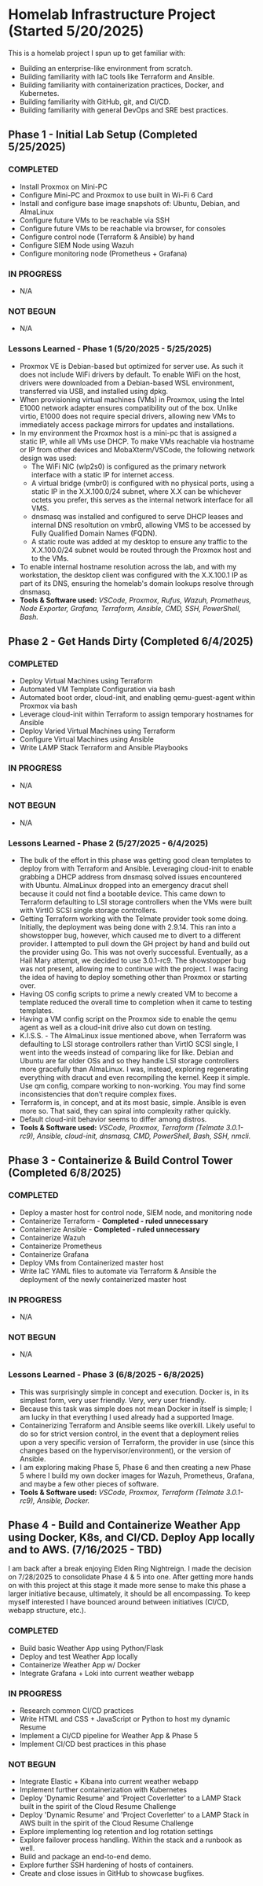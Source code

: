 # Homelab Infrastructure Project (Started 5/20/2025)

This is a homelab project I spun up to get familiar with:

- Building an enterprise-like environment from scratch.
- Building familiarity with IaC tools like Terraform and Ansible.
- Building familiarity with containerization practices, Docker, and Kubernetes.
- Building familiarity with GitHub, git, and CI/CD.
- Building familiarity with general DevOps and SRE best practices.

## Phase 1 - Initial Lab Setup (Completed 5/25/2025)

### <b>COMPLETED</b>

- Install Proxmox on Mini-PC
- Configure Mini-PC and Proxmox to use built in Wi-Fi 6 Card
- Install and configure base image snapshots of: Ubuntu, Debian, and AlmaLinux
- Configure future VMs to be reachable via SSH
- Configure future VMs to be reachable via browser, for consoles
- Configure control node (Terraform & Ansible) by hand
- Configure SIEM Node using Wazuh
- Configure monitoring node (Prometheus + Grafana)

### <b>IN PROGRESS</b>

- N/A

### <b>NOT BEGUN</b>

- N/A

### Lessons Learned - Phase 1 (5/20/2025 - 5/25/2025)

- Proxmox VE is Debian-based but optimized for server use. As such it does not include WiFi drivers by default. To enable WiFi on the host, drivers were downloaded from a Debian-based WSL environment, transferred via USB, and installed using dpkg.
- When provisioning virtual machines (VMs) in Proxmox, using the Intel E1000 network adapter ensures compatibility out of the box. Unlike virtio, E1000 does not require special drivers, allowing new VMs to immediately access package mirrors for updates and installations.
- In my environment the Proxmox host is a mini-pc that is assigned a static IP, while all VMs use DHCP. To make VMs reachable via hostname or IP from other devices and MobaXterm/VSCode, the following network design was used:
  - The WiFi NIC (wlp2s0) is configured as the primary network interface with a static IP for internet access.
  - A virtual bridge (vmbr0) is configured with no physical ports, using a static IP in the X.X.100.0/24 subnet, where X.X can be whichever octets you prefer, this serves as the internal network interface for all VMS.
  - dnsmasq was installed and configured to serve DHCP leases and internal DNS resoltution on vmbr0, allowing VMS to be accessed by Fully Qualified Domain Names (FQDN).
  - A static route was added at my desktop to ensure any traffic to the X.X.100.0/24 subnet would be routed through the Proxmox host and to the VMs.
- To enable internal hostname resolution across the lab, and with my workstation, the desktop client was configured with the X.X.100.1 IP as part of its DNS, ensuring the homelab's domain lookups resolve through dnsmasq.
- <b>Tools & Software used:</b> <i>VSCode, Proxmox, Rufus, Wazuh, Prometheus, Node Exporter, Grafana, Terraform, Ansible, CMD, SSH, PowerShell, Bash.</i>

## Phase 2 - Get Hands Dirty (Completed 6/4/2025)

### <b>COMPLETED</b>

- Deploy Virtual Machines using Terraform
- Automated VM Template Configuration via bash
- Automated boot order, cloud-init, and enabling qemu-guest-agent within Proxmox via bash
- Leverage cloud-init within Terraform to assign temporary hostnames for Ansible
- Deploy Varied Virtual Machines using Terraform
- Configure Virtual Machines using Ansible
- Write LAMP Stack Terraform and Ansible Playbooks

### <b>IN PROGRESS</b>

- N/A

### <b>NOT BEGUN</b>

- N/A

### Lessons Learned - Phase 2 (5/27/2025 - 6/4/2025)

- The bulk of the effort in this phase was getting good clean templates to deploy from with Terraform and Ansible. Leveraging cloud-init to enable grabbing a DHCP address from dnsmasq solved issues encountered with Ubuntu. AlmaLinux dropped into an emergency dracut shell because it could not find a bootable device. This came down to Terraform defaulting to LSI storage controllers when the VMs were built with VirtIO SCSI single storage controllers.
- Getting Terraform working with the Telmate provider took some doing. Initially, the deployment was being done with 2.9.14. This ran into a showstopper bug, however, which caused me to divert to a different provider. I attempted to pull down the GH project by hand and build out the provider using Go. This was not overly successful. Eventually, as a Hail Mary attempt, we decided to use 3.0.1-rc9. The showstopper bug was not present, allowing me to continue with the project. I was facing the idea of having to deploy something other than Proxmox or starting over.
- Having OS config scripts to prime a newly created VM to become a template reduced the overall time to completion when it came to testing templates.
- Having a VM config script on the Proxmox side to enable the qemu agent as well as a cloud-init drive also cut down on testing.
- K.I.S.S. - The AlmaLinux issue mentioned above, when Terraform was defaulting to LSI storage controllers rather than VirtIO SCSI single, I went into the weeds instead of comparing like for like. Debian and Ubuntu are far older OSs and so they handle LSI storage controllers more gracefully than AlmaLinux. I was, instead, exploring regenerating everything with dracut and even recompiling the kernel. Keep it simple. Use qm config, compare working to non-working. You may find some inconsistencies that don’t require complex fixes.
- Terraform is, in concept, and at its most basic, simple. Ansible is even more so. That said, they can spiral into complexity rather quickly.
- Default cloud-init behavior seems to differ among distros.
- <b>Tools & Software used:</b> <i>VSCode, Proxmox, Terraform (Telmate 3.0.1-rc9), Ansible, cloud-init, dnsmasq, CMD, PowerShell, Bash, SSH, nmcli.</i>

## Phase 3 - Containerize & Build Control Tower (Completed 6/8/2025)

### <b>COMPLETED</b>

- Deploy a master host for control node, SIEM node, and monitoring node
- Containerize Terraform - <b>Completed - ruled unnecessary</b>
- Containerize Ansible - <b>Completed - ruled unnecessary</b>
- Containerize Wazuh
- Containerize Prometheus
- Containerize Grafana
- Deploy VMs from Containerized master host
- Write IaC YAML files to automate via Terraform & Ansible the deployment of the newly containerized master host

### <b>IN PROGRESS</b>

- N/A

### <b>NOT BEGUN</b>

- N/A

### Lessons Learned - Phase 3 (6/8/2025 - 6/8/2025)

- This was surprisingly simple in concept and execution. Docker is, in its simplest form, very user friendly. Very, very user friendly.
- Because this task was simple does not mean Docker in itself is simple; I am lucky in that everything I used already had a supported Image.
- Containerizing Terraform and Ansible seems like overkill. Likely useful to do so for strict version control, in the event that a deployment relies upon a very specific version of Terraform, the provider in use (since this changes based on the hypervisor/environment), or the version of Ansible.
- I am exploring making Phase 5, Phase 6 and then creating a new Phase 5 where I build my own docker images for Wazuh, Prometheus, Grafana, and maybe a few other pieces of software.
- <b>Tools & Software used:</b> <i>VSCode, Proxmox, Terraform (Telmate 3.0.1-rc9), Ansible, Docker.</i>

## Phase 4 - Build and Containerize Weather App using Docker, K8s, and CI/CD. Deploy App locally and to AWS. (7/16/2025 - TBD)

I am back after a break enjoying Elden Ring Nightreign. I made the decision on 7/28/2025 to consolidate Phase 4 & 5 into one. After getting more hands on with this project at this stage it made more sense to make this phase a larger initiative because, ultimately, it should be all encompassing. To keep myself interested I have bounced around between initiatives (CI/CD, webapp structure, etc.).

### <b>COMPLETED</b>

- Build basic Weather App using Python/Flask
- Deploy and test Weather App locally
- Containerize Weather App w/ Docker
- Integrate Grafana + Loki into current weather webapp

### <b>IN PROGRESS</b>

- Research common CI/CD practices
- Write HTML and CSS + JavaScript or Python to host my dynamic Resume
- Implement a CI/CD pipeline for Weather App & Phase 5
- Implement CI/CD best practices in this phase

### <b>NOT BEGUN</b>

- Integrate Elastic + Kibana into current weather webapp
- Implement further containerization with Kubernetes
- Deploy 'Dynamic Resume' and 'Project Coverletter' to a LAMP Stack built in the spirit of the Cloud Resume Challenge
- Deploy 'Dynamic Resume' and 'Project Coverletter' to a LAMP Stack in AWS built in the spirit of the Cloud Resume Challenge
- Explore implementing log retention and log rotation settings
- Explore failover process handling. Within the stack and a runbook as well.
- Build and package an end-to-end demo.
- Explore further SSH hardening of hosts of containers.
- Create and close issues in GitHub to showcase bugfixes.
